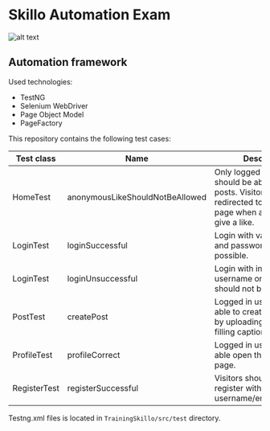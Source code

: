 # Skillo Automation Exam
![alt text](https://www.skillo-bg.com/images/logo/logo.png)

## Automation framework

Used technologies:
* TestNG
* Selenium WebDriver
* Page Object Model
* PageFactory 

This repository contains the following test cases:

| Test class | Name | Description |
| ------ | ------ | ------ |
| HomeTest | anonymousLikeShouldNotBeAllowed | Only logged in users should be able to like posts. Visitors should be redirected to the login page when attempting to give a like. |
| LoginTest | loginSuccessful | Login with valid username and password should be possible. |
| LoginTest | loginUnsuccessful | Login with invalid username or password should not be possible. |
| PostTest | createPost | Logged in users should be able to create new posts by uploading picture and filling caption. |
| ProfileTest | profileCorrect | Logged in users should be able open their profile page. |
| RegisterTest | registerSuccessful | Visitors should be able to register with valid username/email/password. |

Testng.xml files is located in `TrainingSkillo/src/test` directory.